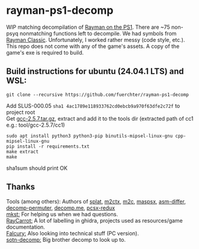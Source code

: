 # rayman-ps1-decomp
WIP matching decompilation of [Rayman on the PS1](http://redump.org/disc/8326/). There are ~75 non-psyq nonmatching functions left to decompile. We had symbols from [Rayman Classic](https://raymanpc.com/wiki/en/Rayman_Classic). Unfortunately, I worked rather messy (code style, etc.).  
This repo does not come with any of the game's assets. A copy of the game's exe is required to build.

## Build instructions for ubuntu (24.04.1 LTS) and WSL:
```
git clone --recursive https://github.com/fuerchter/rayman-ps1-decomp
```
Add SLUS-000.05 `sha1 4ac1789e118933762cd0ebcb9a970f63dfe2c72f` to project root  
Get [gcc-2.5.7.tar.gz](https://github.com/decompals/old-gcc/releases), extract and add it to the tools dir (extracted path of cc1 e.g.: tool/gcc-2.5.7/cc1)
```
sudo apt install python3 python3-pip binutils-mipsel-linux-gnu cpp-mipsel-linux-gnu
pip install -r requirements.txt
make extract
make
```
sha1sum should print OK

## Thanks
Tools (among others): Authors of [splat](https://github.com/ethteck/splat), [m2ctx](https://github.com/ethteck/m2ctx), [m2c](https://github.com/matt-kempster/m2c), [maspsx](https://github.com/mkst/maspsx), [asm-differ](https://github.com/simonlindholm/asm-differ), [decomp-permuter](https://github.com/simonlindholm/decomp-permuter), [decomp.me](https://github.com/decompme/decomp.me), [pcsx-redux](https://github.com/grumpycoders/pcsx-redux)  
[mkst:](https://github.com/mkst) For helping us when we had questions.  
[RayCarrot:](https://github.com/RayCarrot) A lot of labelling in ghidra, projects used as resources/game documentation.  
[Falcury:](https://github.com/Falcury) Also looking into technical stuff (PC version).  
[sotn-decomp:](https://github.com/xeeynamo/sotn-decomp) Big brother decomp to look up to.
